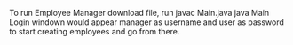 To run Employee Manager download file, run 
javac Main.java 
java Main 
Login windown would appear manager as username and user as password to start creating employees and go from there. 
